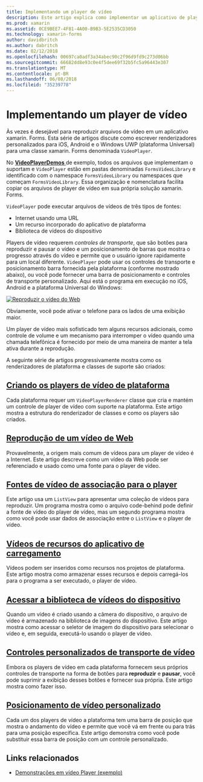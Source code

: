 ```yaml
---
title: Implementando um player de vídeo
description: Este artigo explica como implementar um aplicativo de player de vídeo usando xamarin. Forms.
ms.prod: xamarin
ms.assetid: 0CE9BEE7-4F81-4A00-B9B3-5E2535CD3050
ms.technology: xamarin-forms
author: davidbritch
ms.author: dabritch
ms.date: 02/12/2018
ms.openlocfilehash: 00697ca0adf3a34abec90c2f96d9fd9c273d06bb
ms.sourcegitcommit: 66682dd8e93c0e4f5dee69f32b5fc5a96443e307
ms.translationtype: MT
ms.contentlocale: pt-BR
ms.lasthandoff: 06/08/2018
ms.locfileid: "35239778"
---
```

# <a name="implementing-a-video-player"></a>Implementando um player de vídeo

Às vezes é desejável para reproduzir arquivos de vídeo em um aplicativo xamarin. Forms. Esta série de artigos discute como escrever renderizadores personalizados para iOS, Android e o Windows UWP (plataforma Universal) para uma classe xamarin. Forms denominada `VideoPlayer`.

No [ **VideoPlayerDemos** ](https://developer.xamarin.com/samples/xamarin-forms/customrenderers/VideoPlayerDemos/) de exemplo, todos os arquivos que implementam o suportam e `VideoPlayer` estão em pastas denominadas `FormsVideoLibrary` e identificado com o namespace `FormsVideoLibrary` ou namespaces que começam `FormsVideoLibrary`. Essa organização e nomenclatura facilita copiar os arquivos de player de vídeo em sua própria solução xamarin. Forms.

`VideoPlayer` pode executar arquivos de vídeos de três tipos de fontes:

- Internet usando uma URL
- Um recurso incorporado do aplicativo de plataforma
- Biblioteca de vídeos do dispositivo

Players de vídeo requerem *controles de transporte*, que são botões para reproduzir e pausar o vídeo e um posicionamento de barras que mostra o progresso através do vídeo e permite que o usuário ignore rapidamente para um local diferente. `VideoPlayer` pode usar os controles de transporte e posicionamento barra fornecida pela plataforma (conforme mostrado abaixo), ou você pode fornecer uma barra de posicionamento e controles de transporte personalizado. Aqui está o programa em execução no iOS, Android e a plataforma Universal do Windows:

[![Reproduzir o vídeo do Web](web-videos-images/playwebvideo-small.png "reproduzir o vídeo do Web")](web-videos-images/playwebvideo-large.png#lightbox "reproduzir o vídeo de Web")

Obviamente, você pode ativar o telefone para os lados de uma exibição maior.

Um player de vídeo mais sofisticado tem alguns recursos adicionais, como controle de volume e um mecanismo para interromper o vídeo quando uma chamada telefônica é fornecido por meio de uma maneira de manter a tela ativa durante a reprodução.

A seguinte série de artigos progressivamente mostra como os renderizadores de plataforma e classes de suporte são criados:

## <a name="creating-the-platform-video-playersplayer-creationmd"></a>[Criando os players de vídeo de plataforma](player-creation.md)

Cada plataforma requer um `VideoPlayerRenderer` classe que cria e mantém um controle de player de vídeo com suporte na plataforma. Este artigo mostra a estrutura do renderizador de classes e como os players são criados.

## <a name="playing-a-web-videoweb-videosmd"></a>[Reprodução de um vídeo de Web](web-videos.md)

Provavelmente, a origem mais comum de vídeos para um player de vídeo é a Internet. Este artigo descreve como um vídeo da Web pode ser referenciado e usado como uma fonte para o player de vídeo.

## <a name="binding-video-sources-to-the-playersource-bindingsmd"></a>[Fontes de vídeo de associação para o player](source-bindings.md)

Este artigo usa um `ListView` para apresentar uma coleção de vídeos para reproduzir. Um programa mostra como o arquivo code-behind pode definir a fonte de vídeo do player de vídeo, mas um segundo programa mostra como você pode usar dados de associação entre o `ListView` e o player de vídeo.

## <a name="loading-application-resource-videosloading-resourcesmd"></a>[Vídeos de recursos do aplicativo de carregamento](loading-resources.md)

Vídeos podem ser inseridos como recursos nos projetos de plataforma. Este artigo mostra como armazenar esses recursos e depois carregá-los para o programa a ser executado, o player de vídeo.

## <a name="accessing-the-devices-video-libraryaccessing-librarymd"></a>[Acessar a biblioteca de vídeos do dispositivo](accessing-library.md)

Quando um vídeo é criado usando a câmera do dispositivo, o arquivo de vídeo é armazenado na biblioteca de imagens do dispositivo. Este artigo mostra como acessar o seletor de imagem do dispositivo para selecionar o vídeo e, em seguida, executá-lo usando o player de vídeo.

## <a name="custom-video-transport-controlscustom-transportmd"></a>[Controles personalizados de transporte de vídeo](custom-transport.md)

Embora os players de vídeo em cada plataforma fornecem seus próprios controles de transporte na forma de botões para **reproduzir** e **pausar**, você pode suprimir a exibição desses botões e fornecer sua própria. Este artigo mostra como fazer isso.

## <a name="custom-video-positioningcustom-positioningmd"></a>[Posicionamento de vídeo personalizado](custom-positioning.md)

Cada um dos players de vídeo a plataforma tem uma barra de posição que mostra o andamento do vídeo e permite que você vá em frente ou para trás para uma posição específica. Este artigo demonstra como você pode substituir essa barra de posição com um controle personalizado.





## <a name="related-links"></a>Links relacionados

- [Demonstrações em vídeo Player (exemplo)](https://developer.xamarin.com/samples/xamarin-forms/customrenderers/VideoPlayerDemos/)
